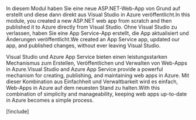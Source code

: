 <span data-ttu-id="a3212-101">In diesem Modul haben Sie eine neue ASP.NET-Web-App von Grund auf erstellt und diese dann direkt aus Visual Studio in Azure veröffentlicht.</span><span class="sxs-lookup"><span data-stu-id="a3212-101">In this module, you created a new ASP.NET web app from scratch and then published it to Azure directly from Visual Studio.</span></span> <span data-ttu-id="a3212-102">Ohne Visual Studio zu verlassen, haben Sie eine App Service-App erstellt, die App aktualisiert und Änderungen veröffentlicht.</span><span class="sxs-lookup"><span data-stu-id="a3212-102">We created an App Service app, updated our app, and published changes, without ever leaving Visual Studio.</span></span>

<span data-ttu-id="a3212-103">Visual Studio und Azure App Service bieten einen leistungsstarken Mechanismus zum Erstellen, Veröffentlichen und Verwalten von Web-Apps in Azure.</span><span class="sxs-lookup"><span data-stu-id="a3212-103">Visual Studio and Azure App Service provide a powerful mechanism for creating, publishing, and maintaining web apps in Azure.</span></span> <span data-ttu-id="a3212-104">Mit dieser Kombination aus Einfachheit und Verwaltbarkeit wird es einfach, Web-Apps in Azure auf dem neuesten Stand zu halten.</span><span class="sxs-lookup"><span data-stu-id="a3212-104">With this combination of simplicity and manageability, keeping web apps up-to-date in Azure becomes a simple process.</span></span>

[!include[](../../../includes/azure-sandbox-cleanup.md)]
